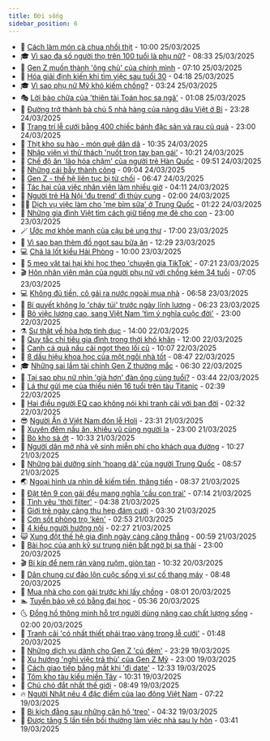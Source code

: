 ```yaml
---
title: Đời sống
sidebar_position: 6
---
```


<!-- vnexpress-doi-song:START -->
- 🚀 [Cách làm món cà chua nhồi thịt](https://vnexpress.net/cach-lam-mon-ca-chua-nhoi-thit-4865726.html) - 10:00 25/03/2025
- 🎓 [Vì sao đa số người thọ trên 100 tuổi là phụ nữ?](https://vnexpress.net/vi-sao-da-so-nguoi-tho-tren-100-tuoi-la-phu-nu-4865680.html) - 08:33 25/03/2025
- 🚦 [Gen Z muốn thành &#39;ông chủ&#39; của chính mình](https://vnexpress.net/gen-z-muon-thanh-ong-chu-cua-chinh-minh-4865568.html) - 07:10 25/03/2025
- 🦣 [Hóa giải định kiến khi tìm việc sau tuổi 30](https://vnexpress.net/hoa-giai-dinh-kien-khi-tim-viec-sau-tuoi-30-4863663.html) - 04:18 25/03/2025
- 🎓 [Vì sao phụ nữ Mỹ khó kiếm chồng?](https://vnexpress.net/vi-sao-phu-nu-my-kho-kiem-chong-4865095.html) - 03:24 25/03/2025
- 🎭 [Lời bào chữa của &#39;thiên tài Toán học sa ngã&#39;](https://vnexpress.net/loi-bao-chua-cua-thien-tai-toan-hoc-sa-nga-4865321.html) - 01:08 25/03/2025
- 🦅 [Đường trở thành bà chủ 5 nhà hàng của nàng dâu Việt ở Bỉ](https://vnexpress.net/duong-tro-thanh-ba-chu-5-nha-hang-cua-nang-dau-viet-o-bi-vnepre-4863425.html) - 23:28 24/03/2025
- 🎃 [Trang trí lễ cưới bằng 400 chiếc bánh đặc sản và rau củ quả](https://vnexpress.net/trang-tri-le-cuoi-bang-400-chiec-banh-dac-san-va-rau-cu-qua-4865376.html) - 23:00 24/03/2025
- 💪 [Thịt kho su hào - món quê dân dã](https://vnexpress.net/thit-kho-su-hao-mon-que-dan-da-4865316.html) - 10:35 24/03/2025
- 🐻 [Nhập viện vì thử thách &#39;nuốt trọn tay bạn gái&#39;](https://vnexpress.net/nhap-vien-vi-thu-thach-nuot-tron-tay-ban-gai-4865275.html) - 10:21 24/03/2025
- 🧠 [Chế độ ăn &#39;lão hóa chậm&#39; của người trẻ Hàn Quốc](https://vnexpress.net/che-do-an-lao-hoa-cham-cua-nguoi-tre-han-quoc-4865282.html) - 09:51 24/03/2025
- 🐘 [Những cái bẫy thành công](https://vnexpress.net/nhung-cai-bay-thanh-cong-4865102.html) - 09:04 24/03/2025
- 👹 [Gen Z - thế hệ liên tục bị từ chối](https://vnexpress.net/gen-z-the-he-lien-tuc-bi-tu-choi-4865139.html) - 06:47 24/03/2025
- 💂 [Tác hại của việc nhân viên làm nhiều giờ](https://vnexpress.net/tac-hai-cua-viec-nhan-vien-lam-nhieu-gio-4865083.html) - 04:11 24/03/2025
- 🦍 [Người trẻ Hà Nội &#39;đu trend&#39; đi thủy cung](https://vnexpress.net/nguoi-tre-ha-noi-du-trend-di-thuy-cung-4864877.html) - 02:00 24/03/2025
- 🧑‍🏫 [Dịch vụ việc làm cho &#39;mẹ bỉm sữa&#39; ở Trung Quốc](https://vnexpress.net/dich-vu-viec-lam-cho-me-bim-sua-o-trung-quoc-4864887.html) - 01:22 24/03/2025
- 🧰 [Những gia đình Việt tìm cách giữ tiếng mẹ đẻ cho con](https://vnexpress.net/nhung-gia-dinh-viet-tim-cach-giu-tieng-me-de-cho-con-4862705.html) - 23:00 23/03/2025
- 🪄 [Ước mơ khỏe mạnh của cậu bé ung thư](https://vnexpress.net/uoc-mo-khoe-manh-cua-cau-be-ung-thu-4864413.html) - 17:00 23/03/2025
- 🐲 [Vì sao bạn thèm đồ ngọt sau bữa ăn](https://vnexpress.net/vi-sao-ban-them-do-ngot-sau-bua-an-4864799.html) - 12:29 23/03/2025
- 💻 [Chả lá lốt kiểu Hải Phòng](https://vnexpress.net/cha-la-lot-kieu-hai-phong-4864805.html) - 10:00 23/03/2025
- 🐘 [5 mẹo vặt tai hại khi học theo &#39;chuyên gia TikTok&#39;](https://vnexpress.net/5-meo-vat-tai-hai-khi-hoc-theo-chuyen-gia-tiktok-4864650.html) - 07:21 23/03/2025
- 🎬 [Hôn nhân viên mãn của người phụ nữ với chồng kém 34 tuổi](https://vnexpress.net/hon-nhan-vien-man-cua-nguoi-phu-nu-voi-chong-kem-34-tuoi-4863746.html) - 07:05 23/03/2025
- 💻 [Không đủ tiền, cô gái ra nước ngoài mua nhà](https://vnexpress.net/khong-du-tien-co-gai-ra-nuoc-ngoai-mua-nha-4864692.html) - 06:58 23/03/2025
- 🧰 [Bí quyết không lo &#39;cháy túi&#39; trước ngày lĩnh lương](https://vnexpress.net/bi-quyet-khong-lo-chay-tui-truoc-ngay-linh-luong-4864647.html) - 06:23 23/03/2025
- 🫣 [Bỏ việc lương cao, sang Việt Nam &#39;tìm ý nghĩa cuộc đời&#39;](https://vnexpress.net/bo-viec-luong-cao-sang-viet-nam-tim-y-nghia-cuoc-doi-vnepre-4864410.html) - 23:00 22/03/2025
- ⚗️ [Sự thật về hòa hợp tình dục](https://vnexpress.net/su-that-ve-hoa-hop-tinh-duc-4864132.html) - 14:00 22/03/2025
- 🌊 [Quy tắc chi tiêu gia đình trong thời khó khăn](https://vnexpress.net/quy-tac-chi-tieu-gia-dinh-trong-thoi-kho-khan-vnepre-4864535.html) - 12:00 22/03/2025
- 💃 [Canh cá quả nấu cải ngọt theo lối cũ](https://vnexpress.net/canh-ca-qua-nau-cai-ngot-theo-loi-cu-4864601.html) - 10:07 22/03/2025
- 🦆 [8 dấu hiệu khoa học của một ngôi nhà tốt](https://vnexpress.net/8-dau-hieu-khoa-hoc-cua-mot-ngoi-nha-tot-4864396.html) - 08:47 22/03/2025
- 🎓 [Những sai lầm tài chính Gen Z thường mắc](https://vnexpress.net/nhung-sai-lam-tai-chinh-gen-z-thuong-mac-4864149.html) - 06:30 22/03/2025
- 💪 [Tại sao phụ nữ nhìn &#39;già hơn&#39; đàn ông cùng tuổi?](https://vnexpress.net/tai-sao-phu-nu-nhin-gia-hon-dan-ong-cung-tuoi-4864154.html) - 03:44 22/03/2025
- 🤔 [Lá thư gửi mẹ của thiếu niên 16 tuổi trên tàu Titanic](https://vnexpress.net/la-thu-gui-me-cua-thieu-nien-16-tuoi-tren-tau-titanic-4864426.html) - 02:39 22/03/2025
- 🧰 [Hai điều người EQ cao không nói khi tranh cãi với bạn đời](https://vnexpress.net/hai-dieu-nguoi-eq-cao-khong-noi-khi-tranh-cai-voi-ban-doi-4864442.html) - 02:32 22/03/2025
- 😎 [Người Ấn ở Việt Nam đón lễ Holi](https://vnexpress.net/nguoi-an-o-viet-nam-don-le-holi-4863125.html) - 23:31 21/03/2025
- 🌮 [Xuyên đêm nấu ăn, khiêu vũ cùng người lạ](https://vnexpress.net/xuyen-dem-nau-an-khieu-vu-cung-nguoi-la-4863287.html) - 23:00 21/03/2025
- 🧠 [Bò kho sả ớt](https://vnexpress.net/bo-kho-sa-ot-4864301.html) - 10:33 21/03/2025
- 🎡 [Người dân mở nhà vệ sinh miễn phí cho khách qua đường](https://vnexpress.net/nguoi-dan-mo-nha-ve-sinh-mien-phi-cho-khach-qua-duong-4864291.html) - 10:27 21/03/2025
- 🎡 [Những bài dưỡng sinh &#39;hoang dã&#39; của người Trung Quốc](https://vnexpress.net/nhung-bai-duong-sinh-hoang-da-cua-nguoi-trung-quoc-4864189.html) - 08:57 21/03/2025
- 🌏 [Ngoại hình ưa nhìn dễ kiếm tiền, thăng tiến](https://vnexpress.net/ngoai-hinh-ua-nhin-de-kiem-tien-thang-tien-4864167.html) - 08:37 21/03/2025
- 🐻 [Đặt tên 9 con gái đều mang nghĩa &#39;cầu con trai&#39;](https://vnexpress.net/dat-ten-9-con-gai-deu-mang-nghia-cau-con-trai-4863795.html) - 07:14 21/03/2025
- 💂 [Tình yêu &#39;thời filter&#39;](https://vnexpress.net/tinh-yeu-thoi-filter-4863977.html) - 04:38 21/03/2025
- 🥸 [Giới trẻ ngày càng thu hẹp đám cưới](https://vnexpress.net/gioi-tre-ngay-cang-thu-hep-dam-cuoi-4863716.html) - 03:30 21/03/2025
- 🌋 [Cơn sốt phòng trọ &#39;kén&#39;](https://vnexpress.net/con-sot-phong-tro-ken-4863680.html) - 02:53 21/03/2025
- 🦩 [4 kiểu người hướng nội](https://vnexpress.net/4-kieu-nguoi-huong-noi-4861837.html) - 02:27 21/03/2025
- 😺 [Xung đột thế hệ gia đình ngày càng căng thẳng](https://vnexpress.net/xung-dot-the-he-gia-dinh-ngay-cang-cang-thang-4863707.html) - 00:59 21/03/2025
- 🐻 [Bài học của anh kỹ sư trung niên bất ngờ bị sa thải](https://vnexpress.net/bai-hoc-cua-anh-ky-su-trung-nien-bat-ngo-bi-sa-thai-vnepre-4863032.html) - 23:00 20/03/2025
- 🎬 [Bí kíp để nem rán vàng ruộm, giòn tan](https://vnexpress.net/doi-song-cooking-bi-kip-de-nem-ran-vang-ruom-gion-tan-4862683.html) - 10:32 20/03/2025
- 🎊 [Dân chung cư đảo lộn cuộc sống vì sự cố thang máy](https://vnexpress.net/dan-chung-cu-dao-lon-cuoc-song-vi-su-co-thang-may-4863779.html) - 08:48 20/03/2025
- 💄 [Mua nhà cho con gái trước khi lấy chồng](https://vnexpress.net/mua-nha-cho-con-gai-truoc-khi-lay-chong-4863650.html) - 08:01 20/03/2025
- 🏊 [Tuyển bảo vệ có bằng đại học](https://vnexpress.net/tuyen-bao-ve-co-bang-dai-hoc-4863190.html) - 05:36 20/03/2025
- 🌜 [Đồng hồ thông minh hỗ trợ người dùng nâng cao chất lượng sống](https://vnexpress.net/dong-ho-thong-minh-ho-tro-nguoi-dung-nang-cao-chat-luong-song-4863418.html) - 02:00 20/03/2025
- 🤡 [Tranh cãi &#39;có nhất thiết phải trao vàng trong lễ cưới&#39;](https://vnexpress.net/tranh-cai-co-nhat-thiet-phai-trao-vang-trong-le-cuoi-4863490.html) - 01:48 20/03/2025
- 🥰 [Những dịch vụ dành cho Gen Z &#39;cú đêm&#39;](https://vnexpress.net/nhung-dich-vu-danh-cho-gen-z-cu-dem-4862469.html) - 23:29 19/03/2025
- 🦍 [Xu hướng &#39;nghỉ việc trả thù&#39; của Gen Z Mỹ](https://vnexpress.net/xu-huong-nghi-viec-tra-thu-cua-gen-z-my-4863307.html) - 23:00 19/03/2025
- 🫣 [Cách giao tiếp bằng mắt khi &#39;đi date&#39;](https://vnexpress.net/cach-giao-tiep-bang-mat-khi-di-date-4863274.html) - 12:33 19/03/2025
- 🚦 [Tôm kho tàu kiểu miền Tây](https://vnexpress.net/doi-song-cooking-tom-kho-tau-kieu-mien-tay-4862728.html) - 10:31 19/03/2025
- 🐘 [Chú chó đắt nhất thế giới](https://vnexpress.net/chu-cho-dat-nhat-the-gioi-4863133.html) - 08:49 19/03/2025
- 🔥 [Người Nhật nêu 4 đặc điểm của lao động Việt Nam](https://vnexpress.net/nguoi-nhat-neu-4-dac-diem-cua-lao-dong-viet-nam-4863253.html) - 07:22 19/03/2025
- 🎃 [Bi kịch đằng sau những căn hộ &#39;treo&#39;](https://vnexpress.net/bi-kich-dang-sau-nhung-can-ho-treo-4863144.html) - 04:32 19/03/2025
- 🥳 [Được tăng 5 lần tiền bồi thường làm việc nhà sau ly hôn](https://vnexpress.net/duoc-tang-5-lan-tien-boi-thuong-lam-viec-nha-sau-ly-hon-4863132.html) - 03:41 19/03/2025<!-- vnexpress-doi-song:END -->
